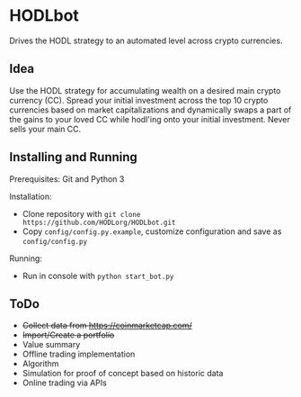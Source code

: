 # HODLbot
Drives the HODL strategy to an automated level across crypto currencies.

## Idea
Use the HODL strategy for accumulating wealth on a desired main crypto currency (CC). Spread your initial investment across the top 10 crypto currencies based on market capitalizations and dynamically swaps a part of the gains to your loved CC while hodl'ing onto your initial investment. Never sells your main CC.

## Installing and Running
Prerequisites: Git and Python 3

Installation:
* Clone repository with ``git clone https://github.com/HODLorg/HODLbot.git``
* Copy ``config/config.py.example``, customize configuration and save as ``config/config.py``

Running:
* Run in console with ``python start_bot.py``

## ToDo
* ~~Collect data from https://coinmarketcap.com/~~
* ~~Import/Create a portfolio~~
* Value summary
* Offline trading implementation
* Algorithm
* Simulation for proof of concept based on historic data
* Online trading via APIs
